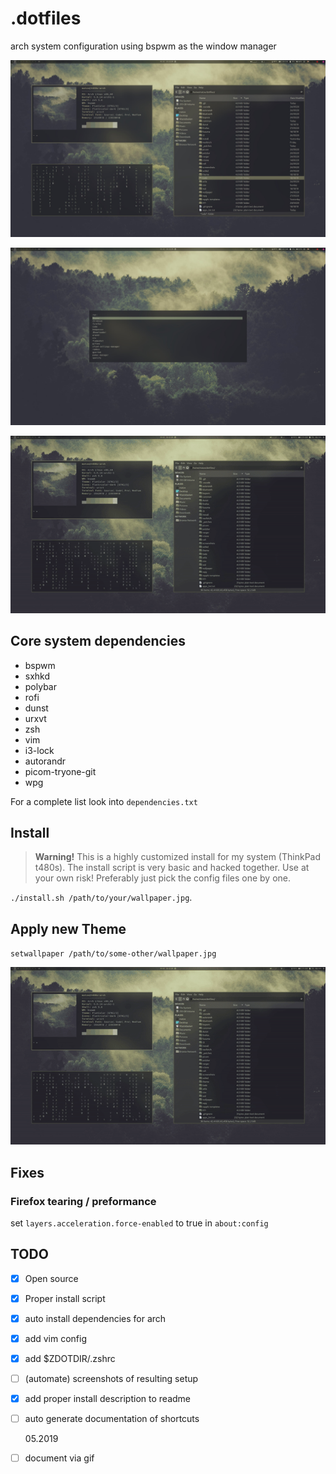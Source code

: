 # .dotfiles

arch system configuration using bspwm as the window manager

![Desktop Screenshot](https://github.com/mklan/dotfiles/blob/master/screenshots/desktop.jpg)

![Desktop Screenshot 2](https://github.com/mklan/dotfiles/blob/master/screenshots/rofi.jpg)

![Theme Change](https://github.com/mklan/dotfiles/blob/master/screenshots/demo.gif)

## Core system dependencies

- bspwm
- sxhkd
- polybar
- rofi
- dunst
- urxvt
- zsh
- vim
- i3-lock
- autorandr
- picom-tryone-git
- wpg

For a complete list look into `dependencies.txt`

## Install

> **Warning!** This is a highly customized install for my system (ThinkPad t480s). The install script is very basic and hacked together. Use at your own risk! Preferably just pick the config files one by one.

`./install.sh /path/to/your/wallpaper.jpg`.

## Apply new Theme

`setwallpaper /path/to/some-other/wallpaper.jpg`

![Theme Apply](https://github.com/mklan/dotfiles/blob/master/screenshots/demo.gif)

## Fixes

### Firefox tearing / preformance

set `layers.acceleration.force-enabled` to true in `about:config`

## TODO

- [x] Open source
- [x] Proper install script
- [x] auto install dependencies for arch
- [x] add vim config
- [x] add \$ZDOTDIR/.zshrc
- [ ] (automate) screenshots of resulting setup
- [x] add proper install description to readme
- [ ] auto generate documentation of shortcuts

  05.2019

- [ ] document via gif
